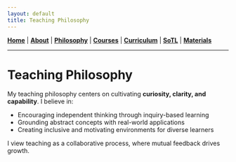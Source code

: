 ```yaml
---
layout: default
title: Teaching Philosophy
---
```

**[Home](index.md)** | **[About](about.md)** | **[Philosophy](philosophy.md)** | **[Courses](courses.md)** | **[Curriculum](curriculum.md)** | **[SoTL](sotl.md)** | **[Materials](materials.md)**

---

# Teaching Philosophy

My teaching philosophy centers on cultivating **curiosity, clarity, and capability**. I believe in:

- Encouraging independent thinking through inquiry-based learning
- Grounding abstract concepts with real-world applications
- Creating inclusive and motivating environments for diverse learners

I view teaching as a collaborative process, where mutual feedback drives growth.
